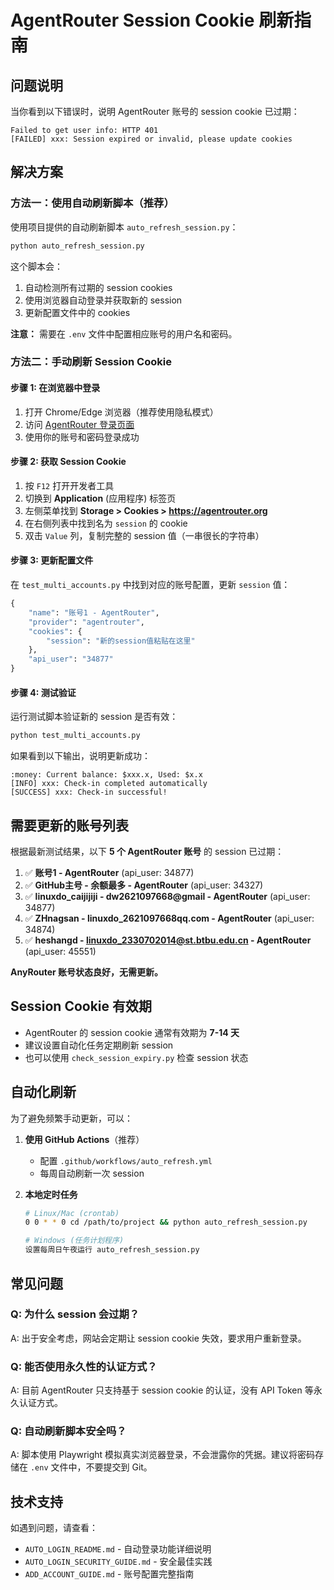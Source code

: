 # AgentRouter Session Cookie 刷新指南

## 问题说明

当你看到以下错误时，说明 AgentRouter 账号的 session cookie 已过期：

```
Failed to get user info: HTTP 401
[FAILED] xxx: Session expired or invalid, please update cookies
```

## 解决方案

### 方法一：使用自动刷新脚本（推荐）

使用项目提供的自动刷新脚本 `auto_refresh_session.py`：

```bash
python auto_refresh_session.py
```

这个脚本会：
1. 自动检测所有过期的 session cookies
2. 使用浏览器自动登录并获取新的 session
3. 更新配置文件中的 cookies

**注意：** 需要在 `.env` 文件中配置相应账号的用户名和密码。

### 方法二：手动刷新 Session Cookie

#### 步骤 1: 在浏览器中登录

1. 打开 Chrome/Edge 浏览器（推荐使用隐私模式）
2. 访问 [AgentRouter 登录页面](https://agentrouter.org/login)
3. 使用你的账号和密码登录成功

#### 步骤 2: 获取 Session Cookie

1. 按 `F12` 打开开发者工具
2. 切换到 **Application** (应用程序) 标签页
3. 左侧菜单找到 **Storage > Cookies > https://agentrouter.org**
4. 在右侧列表中找到名为 `session` 的 cookie
5. 双击 `Value` 列，复制完整的 session 值（一串很长的字符串）

#### 步骤 3: 更新配置文件

在 `test_multi_accounts.py` 中找到对应的账号配置，更新 `session` 值：

```python
{
    "name": "账号1 - AgentRouter",
    "provider": "agentrouter",
    "cookies": {
        "session": "新的session值粘贴在这里"
    },
    "api_user": "34877"
}
```

#### 步骤 4: 测试验证

运行测试脚本验证新的 session 是否有效：

```bash
python test_multi_accounts.py
```

如果看到以下输出，说明更新成功：

```
:money: Current balance: $xxx.x, Used: $x.x
[INFO] xxx: Check-in completed automatically
[SUCCESS] xxx: Check-in successful!
```

## 需要更新的账号列表

根据最新测试结果，以下 **5 个 AgentRouter 账号** 的 session 已过期：

1. ✅ **账号1 - AgentRouter** (api_user: 34877)
2. ✅ **GitHub主号 - 余额最多 - AgentRouter** (api_user: 34327)
3. ✅ **linuxdo_caijijiji - dw2621097668@gmail - AgentRouter** (api_user: 34877)
4. ✅ **ZHnagsan - linuxdo_2621097668qq.com - AgentRouter** (api_user: 34874)
5. ✅ **heshangd - linuxdo_2330702014@st.btbu.edu.cn - AgentRouter** (api_user: 45551)

**AnyRouter 账号状态良好，无需更新。**

## Session Cookie 有效期

- AgentRouter 的 session cookie 通常有效期为 **7-14 天**
- 建议设置自动化任务定期刷新 session
- 也可以使用 `check_session_expiry.py` 检查 session 状态

## 自动化刷新

为了避免频繁手动更新，可以：

1. **使用 GitHub Actions**（推荐）
   - 配置 `.github/workflows/auto_refresh.yml`
   - 每周自动刷新一次 session

2. **本地定时任务**
   ```bash
   # Linux/Mac (crontab)
   0 0 * * 0 cd /path/to/project && python auto_refresh_session.py
   
   # Windows (任务计划程序)
   设置每周日午夜运行 auto_refresh_session.py
   ```

## 常见问题

### Q: 为什么 session 会过期？
A: 出于安全考虑，网站会定期让 session cookie 失效，要求用户重新登录。

### Q: 能否使用永久性的认证方式？
A: 目前 AgentRouter 只支持基于 session cookie 的认证，没有 API Token 等永久认证方式。

### Q: 自动刷新脚本安全吗？
A: 脚本使用 Playwright 模拟真实浏览器登录，不会泄露你的凭据。建议将密码存储在 `.env` 文件中，不要提交到 Git。

## 技术支持

如遇到问题，请查看：
- `AUTO_LOGIN_README.md` - 自动登录功能详细说明
- `AUTO_LOGIN_SECURITY_GUIDE.md` - 安全最佳实践
- `ADD_ACCOUNT_GUIDE.md` - 账号配置完整指南
